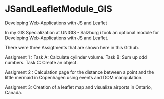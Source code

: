 # JSandLeafletModule_GIS
Developing Web-Applications with JS and Leaflet 

In my GIS Specialization at UNIGIS - Salzburg i took an optional module for Developing Web-Applications with JS and Leaflet. 

There were three Assigtments that are shown here in this Github. 

Assigment 1 : 
Task A: Calculate cylinder volume.
Task B: Sum up odd numbers.
Task C: Create an object. 

Assigment 2 : Calculation page for the distance between a point and the little
mermaid in Copenhagen using events and DOM manipulation. 

Assigment 3: Creation of a leaflet map and visualize airports in Ontario,
Canada.
